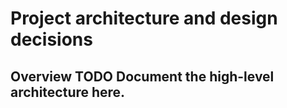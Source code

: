 # Project architecture and design decisions

## Overview TODO Document the high-level architecture here.

